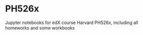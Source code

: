 # PH526x
Jupyter notebooks for edX course Harvard PH526x, including all homeworks and some workbooks
